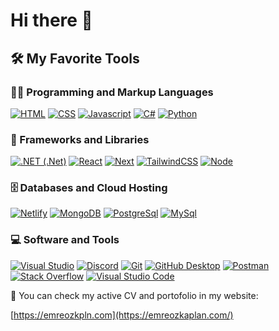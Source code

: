 <h1> Hi there 👋</h1>

<summary><h2>🛠️ My Favorite Tools</h2></summary>

<h3>👨‍💻 Programming and Markup Languages</h3>
<p>
  <a href="#"><img alt="HTML" src="https://img.shields.io/badge/HTML-E34F26.svg?logo=html5&logoColor=white"></a>
  <a href="#"><img alt="CSS" src="https://img.shields.io/badge/CSS-1572B6.svg?logo=css3&logoColor=white"></a>
  <a href="#"><img alt="Javascript" src="https://img.shields.io/badge/Javascript-F7DF1E.svg?logo=JavaScript&logoColor=white"></a>
  <a href="#"><img alt="C#" src="https://img.shields.io/badge/C%23-512BD4.svg?logo=csharp&logoColor=white"></a>
  <a href="#"><img alt="Python" src="https://img.shields.io/badge/Python-3776AB.svg?logo=Python&logoColor=white"></a>
</p>

<h3>🧰 Frameworks and Libraries</h3>

  <p>
      <a href="#"><img alt=".NET (.Net)" src="https://img.shields.io/badge/.NET-5C2D91?logo=.net&logoColor=white"></a>
     <a href="#"><img alt="React" src="https://img.shields.io/badge/React-0088CC.svg?logo=react&logoColor=white"></a>
      <a href="#"><img alt="Next" src="https://img.shields.io/badge/Next-000000.svg?logo=nextdotjs&logoColor=white"></a>
      <a href="#"><img alt="TailwindCSS" src="https://img.shields.io/badge/TailwindCSS-06B6D4.svg?logo=tailwindcss&logoColor=white"></a>
      <a href="#"><img alt="Node" src="https://img.shields.io/badge/Node-339933.svg?logo=nodedotjs&logoColor=white"></a>
  </p>

<h3>🗄️ Databases and Cloud Hosting</h3>

  <p>
      <a href="#"><img alt="Netlify"  src="https://img.shields.io/badge/Netlify-00C7B7.svg?&logo=netlify&logoColor=white"></a>
      <a href="#"><img alt="MongoDB"  src="https://img.shields.io/badge/MongoDB-47A248.svg?&logo=mongodb&logoColor=white"></a>
      <a href="#"><img alt="PostgreSql"  src="https://img.shields.io/badge/PostgreSql-4169E1.svg?&logo=PostgreSQL&logoColor=white"></a>
      <a href="#"><img alt="MySql"  src="https://img.shields.io/badge/MySql-4479A1.svg?&logo=mysql&logoColor=white"></a>
  </p>

  <h3>💻 Software and Tools</h3>

  <p>
      <a href="#"><img alt="Visual Studio" src="https://img.shields.io/badge/Visual%20Studio-8034A9.svg?logo=visual-studio-code&logoColor=white"></a>
      <a href="#"><img alt="Discord" src="https://img.shields.io/badge/-Discord-5865F2.svg?logo=discord&logoColor=white"></a>
      <a href="#"><img alt="Git" src="https://img.shields.io/badge/Git-F05033.svg?logo=git&logoColor=white"></a>
      <a href="#"><img alt="GitHub Desktop" src="https://img.shields.io/badge/GitHub%20Desktop-000000.svg?logo=github&logoColor=white"></a>
      <a href="#"><img alt="Postman" src="https://img.shields.io/badge/Postman-FF6C37?logo=postman&logoColor=white"></a>
      <a href="#"><img alt="Stack Overflow" src="https://img.shields.io/badge/-Stack%20Overflow-FE7A16?logo=stack-overflow&logoColor=white"></a>
      <a href="#"><img alt="Visual Studio Code" src="https://img.shields.io/badge/Visual%20Studio%20Code-0078d7.svg?logo=visual-studio-code&logoColor=white"></a>
  </p>

  📄 You can check my active CV and portofolio in my website:

[https://emreozkpln.com](https://emreozkaplan.com/)

